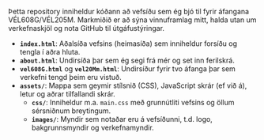 Þetta repository inniheldur kóðann að vefsíðu sem ég bjó til fyrir áfangana VÉL608G/VÉL205M. Markmiðið er að sýna vinnuframlag mitt, halda utan um verkefnaskjöl og nota GitHub til útgáfustýringar.
- **`index.html`**: Aðalsíða vefsins (heimasíða) sem inniheldur forsíðu og tengla í aðra hluta.
- **`about.html`**: Undirsíða þar sem ég segi frá mér og set inn ferilskrá.
- **`vel608G.html`** og **`vel20Mm.html`**: Undirsíður fyrir tvo áfanga þar sem verkefni tengd þeim eru vistuð.
- **`assets/`**: Mappa sem geymir stílsnið (CSS), JavaScript skrár (ef við á), letur og aðrar tilfallandi skrár.
  - **`css/`**: Inniheldur m.a. `main.css` með grunnútliti vefsins og öllum sérsniðnum breytingum.
  - **`images/`**: Myndir sem notaðar eru á vefsíðunni, t.d. logo, bakgrunnsmyndir og verkefnamyndir.
